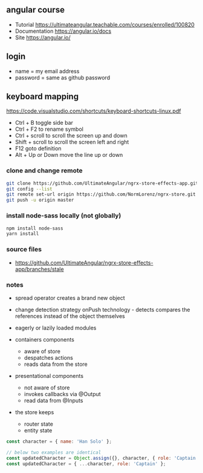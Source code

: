 ## angular course
  * Tutorial https://ultimateangular.teachable.com/courses/enrolled/100820
  * Documentation https://angular.io/docs
  * Site https://angular.io/

## login
  * name = my email address
  * password = same as github password

## keyboard mapping
https://code.visualstudio.com/shortcuts/keyboard-shortcuts-linux.pdf

* Ctrl + B toggle side bar
* Ctrl + F2 to rename symbol
* Ctrl + scroll to scroll the screen up and down
* Shift + scroll to scroll the screen left and right
* F12 goto definition
* Alt + Up or Down move the line up or down

### clone and change remote

```bash
git clone https://github.com/UltimateAngular/ngrx-store-effects-app.git ngrx-store
git config --list
git remote set-url origin https://github.com/NormLorenz/ngrx-store.git
git push -u origin master
```

### install node-sass locally (not globally)

```bash
npm install node-sass
yarn install
```

### source files

* https://github.com/UltimateAngular/ngrx-store-effects-app/branches/stale

### notes

* spread operator creates a brand new object
* change detection strategy onPush technology - detects compares the references instead of the object themselves
* eagerly or lazily loaded modules

* containers components
  * aware of store
  * despatches actions
  * reads data from the store

* presentational components
  * not aware of store
  * invokes callbacks via @Output
  * read data from @Inputs

* the store keeps
  * router state
  * entity state

```javascript
const character = { name: 'Han Solo' };

// below two examples are identical
const updatedCharacter = Object.assign({}, character, { role: 'Captain' });
const updatedCharacter = { ...character, role: 'Captain' };
```

